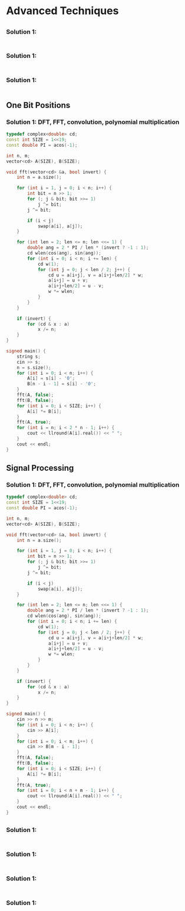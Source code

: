 # Advanced Techniques

## 

### Solution 1:  

```py

```

## 

### Solution 1:  

```py

```

## 

### Solution 1:  

```py

```

## One Bit Positions

### Solution 1:  DFT, FFT, convolution, polynomial multiplication

```cpp
typedef complex<double> cd;
const int SIZE = 1<<19;
const double PI = acos(-1);

int n, m;
vector<cd> A(SIZE), B(SIZE);

void fft(vector<cd> &a, bool invert) {
    int n = a.size();

    for (int i = 1, j = 0; i < n; i++) {
        int bit = n >> 1;
        for (; j & bit; bit >>= 1)
            j ^= bit;
        j ^= bit;

        if (i < j)
            swap(a[i], a[j]);
    }

    for (int len = 2; len <= n; len <<= 1) {
        double ang = 2 * PI / len * (invert ? -1 : 1);
        cd wlen(cos(ang), sin(ang));
        for (int i = 0; i < n; i += len) {
            cd w(1);
            for (int j = 0; j < len / 2; j++) {
                cd u = a[i+j], v = a[i+j+len/2] * w;
                a[i+j] = u + v;
                a[i+j+len/2] = u - v;
                w *= wlen;
            }
        }
    }

    if (invert) {
        for (cd & x : a)
            x /= n;
    }
}

signed main() {
    string s;
    cin >> s;
    n = s.size();
    for (int i = 0; i < n; i++) {
        A[i] = s[i] - '0';
        B[n - i - 1] = s[i] - '0';
    }
    fft(A, false);
    fft(B, false);
    for (int i = 0; i < SIZE; i++) {
        A[i] *= B[i];
    }
    fft(A, true);
    for (int i = n; i < 2 * n - 1; i++) {
        cout << llround(A[i].real()) << " ";
    }
    cout << endl;
}
```

## Signal Processing

### Solution 1:  DFT, FFT, convolution, polynomial multiplication

```cpp
typedef complex<double> cd;
const int SIZE = 1<<19;
const double PI = acos(-1);

int n, m;
vector<cd> A(SIZE), B(SIZE);

void fft(vector<cd> &a, bool invert) {
    int n = a.size();

    for (int i = 1, j = 0; i < n; i++) {
        int bit = n >> 1;
        for (; j & bit; bit >>= 1)
            j ^= bit;
        j ^= bit;

        if (i < j)
            swap(a[i], a[j]);
    }

    for (int len = 2; len <= n; len <<= 1) {
        double ang = 2 * PI / len * (invert ? -1 : 1);
        cd wlen(cos(ang), sin(ang));
        for (int i = 0; i < n; i += len) {
            cd w(1);
            for (int j = 0; j < len / 2; j++) {
                cd u = a[i+j], v = a[i+j+len/2] * w;
                a[i+j] = u + v;
                a[i+j+len/2] = u - v;
                w *= wlen;
            }
        }
    }

    if (invert) {
        for (cd & x : a)
            x /= n;
    }
}

signed main() {
    cin >> n >> m;
    for (int i = 0; i < n; i++) {
        cin >> A[i];
    }
    for (int i = 0; i < m; i++) {
        cin >> B[m - i - 1];
    }
    fft(A, false);
    fft(B, false);
    for (int i = 0; i < SIZE; i++) {
        A[i] *= B[i];
    }
    fft(A, true);
    for (int i = 0; i < n + m - 1; i++) {
        cout << llround(A[i].real()) << " ";
    }
    cout << endl;
}
```

## 

### Solution 1:  

```py

```

## 

### Solution 1:  

```py

```

## 

### Solution 1:  

```py

```

## 

### Solution 1:  

```py

```